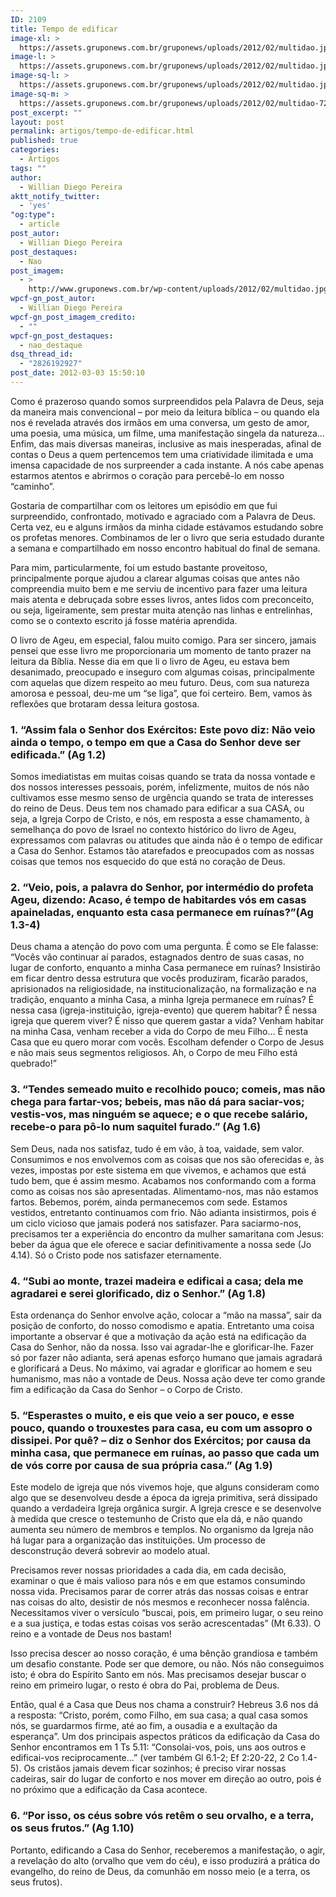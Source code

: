 ```yaml
---
ID: 2109
title: Tempo de edificar
image-xl: >
  https://assets.gruponews.com.br/gruponews/uploads/2012/02/multidao.jpg
image-l: >
  https://assets.gruponews.com.br/gruponews/uploads/2012/02/multidao.jpg
image-sq-l: >
  https://assets.gruponews.com.br/gruponews/uploads/2012/02/multidao.jpg
image-sq-m: >
  https://assets.gruponews.com.br/gruponews/uploads/2012/02/multidao-720x469.jpg
post_excerpt: ""
layout: post
permalink: artigos/tempo-de-edificar.html
published: true
categories:
  - Artigos
tags: ""
author:
  - Willian Diego Pereira
aktt_notify_twitter:
  - 'yes'
"og:type":
  - article
post_autor:
  - Willian Diego Pereira
post_destaques:
  - Nao
post_imagem:
  - >
    http://www.gruponews.com.br/wp-content/uploads/2012/02/multidao.jpg
wpcf-gn_post_autor:
  - Willian Diego Pereira
wpcf-gn_post_imagem_credito:
  - ""
wpcf-gn_post_destaques:
  - nao_destaque
dsq_thread_id:
  - "2826192927"
post_date: 2012-03-03 15:50:10
---
```

Como é prazeroso quando somos surpreendidos pela Palavra de Deus, seja da maneira mais convencional – por meio da leitura bíblica – ou quando ela nos é revelada através dos irmãos em uma conversa, um gesto de amor, uma poesia, uma música, um filme, uma manifestação singela da natureza... Enfim, das mais diversas maneiras, inclusive as mais inesperadas, afinal de contas o Deus a quem pertencemos tem uma criatividade ilimitada e uma imensa capacidade de nos surpreender a cada instante. A nós cabe apenas estarmos atentos e abrirmos o coração para percebê-lo em nosso “caminho”.

Gostaria de compartilhar com os leitores um episódio em que fui surpreendido, confrontado, motivado e agraciado com a Palavra de Deus. Certa vez, eu e alguns irmãos da minha cidade estávamos estudando sobre os profetas menores. Combinamos de ler o livro que seria estudado durante a semana e compartilhado em nosso encontro habitual do final de semana.

Para mim, particularmente, foi um estudo bastante proveitoso, principalmente porque ajudou a clarear algumas coisas que antes não compreendia muito bem e me serviu de incentivo para fazer uma leitura mais atenta e debruçada sobre esses livros, antes lidos com preconceito, ou seja, ligeiramente, sem prestar muita atenção nas linhas e entrelinhas, como se o contexto escrito já fosse matéria aprendida.

O livro de Ageu, em especial, falou muito comigo. Para ser sincero, jamais pensei que esse livro me proporcionaria um momento de tanto prazer na leitura da Bíblia. Nesse dia em que li o livro de Ageu, eu estava bem desanimado, preocupado e inseguro com algumas coisas, principalmente com aquelas que dizem respeito ao meu futuro. Deus, com sua natureza amorosa e pessoal, deu-me um “se liga”, que foi certeiro. Bem, vamos às reflexões que brotaram dessa leitura gostosa.
<h3><strong>1. “Assim fala o Senhor dos Exércitos: Este povo diz: Não veio ainda o tempo, o tempo em que a Casa do Senhor deve ser edificada.” (Ag 1.2) </strong></h3>
Somos imediatistas em muitas coisas quando se trata da nossa vontade e dos nossos interesses pessoais, porém, infelizmente, muitos de nós não cultivamos esse mesmo senso de urgência quando se trata de interesses do reino de Deus. Deus tem nos chamado para edificar a sua CASA, ou seja, a Igreja Corpo de Cristo, e nós, em resposta a esse chamamento, à semelhança do povo de Israel no contexto histórico do livro de Ageu, expressamos com palavras ou atitudes que ainda não é o tempo de edificar a Casa do Senhor. Estamos tão atarefados e preocupados com as nossas coisas que temos nos esquecido do que está no coração de Deus.
<h3>2. “Veio, pois, a palavra do Senhor, por intermédio do profeta Ageu, dizendo: Acaso, é tempo de habitardes vós em casas apaineladas, enquanto esta casa permanece em ruínas?”(Ag 1.3-4)</h3>
Deus chama a atenção do povo com uma pergunta. É como se Ele falasse: “Vocês vão continuar aí parados, estagnados dentro de suas casas, no lugar de conforto, enquanto a minha Casa permanece em ruínas? Insistirão em ficar dentro dessa estrutura que vocês produziram, ficarão parados, aprisionados na religiosidade, na institucionalização, na formalização e na tradição, enquanto a minha Casa, a minha Igreja permanece em ruínas? É nessa casa (igreja-instituição, igreja-evento) que querem habitar? É nessa igreja que querem viver? É nisso que querem gastar a vida? Venham habitar na minha Casa, venham receber a vida do Corpo de meu Filho... É nesta Casa que eu quero morar com vocês. Escolham defender o Corpo de Jesus e não mais seus segmentos religiosos. Ah, o Corpo de meu Filho está quebrado!”
<h3>3. “Tendes semeado muito e recolhido pouco; comeis, mas não chega para fartar-vos; bebeis, mas não dá para saciar-vos; vestis-vos, mas ninguém se aquece; e o que recebe salário, recebe-o para pô-lo num saquitel furado.” (Ag 1.6)</h3>
Sem Deus, nada nos satisfaz, tudo é em vão, à toa, vaidade, sem valor. Consumimos e nos envolvemos com as coisas que nos são oferecidas e, às vezes, impostas por este sistema em que vivemos, e achamos que está tudo bem, que é assim mesmo. Acabamos nos conformando com a forma como as coisas nos são apresentadas. Alimentamo-nos, mas não estamos fartos. Bebemos, porém, ainda permanecemos com sede. Estamos vestidos, entretanto continuamos com frio. Não adianta insistirmos, pois é um ciclo vicioso que jamais poderá nos satisfazer. Para saciarmo-nos, precisamos ter a experiência do encontro da mulher samaritana com Jesus: beber da água que ele oferece e saciar definitivamente a nossa sede (Jo 4.14). Só o Cristo pode nos satisfazer eternamente.
<h3>4. “Subi ao monte, trazei madeira e edificai a casa; dela me agradarei e serei glorificado, diz o Senhor.” (Ag 1.8)</h3>
Esta ordenança do Senhor envolve ação, colocar a “mão na massa”, sair da posição de conforto, do nosso comodismo e apatia. Entretanto uma coisa importante a observar é que a motivação da ação está na edificação da Casa do Senhor, não da nossa. Isso vai agradar-lhe e glorificar-lhe. Fazer só por fazer não adianta, será apenas esforço humano que jamais agradará e glorificará a Deus. No máximo, vai agradar e glorificar ao homem e seu humanismo, mas não a vontade de Deus. Nossa ação deve ter como grande fim a edificação da Casa do Senhor – o Corpo de Cristo.
<h3>5. “Esperastes o muito, e eis que veio a ser pouco, e esse pouco, quando o trouxestes para casa, eu com um assopro o dissipei. Por quê? – diz o Senhor dos Exércitos; por causa da minha casa, que permanece em ruínas, ao passo que cada um de vós corre por causa de sua própria casa.” (Ag 1.9)</h3>
Este modelo de igreja que nós vivemos hoje, que alguns consideram como algo que se desenvolveu desde a época da igreja primitiva, será dissipado quando a verdadeira Igreja orgânica surgir. A Igreja cresce e se desenvolve à medida que cresce o testemunho de Cristo que ela dá, e não quando aumenta seu número de membros e templos. No organismo da Igreja não há lugar para a organização das instituições. Um processo de desconstrução deverá sobrevir ao modelo atual.

Precisamos rever nossas prioridades a cada dia, em cada decisão, examinar o que é mais valioso para nós e em que estamos consumindo nossa vida. Precisamos parar de correr atrás das nossas coisas e entrar nas coisas do alto, desistir de nós mesmos e reconhecer nossa falência. Necessitamos viver o versículo “buscai, pois, em primeiro lugar, o seu reino e a sua justiça, e todas estas coisas vos serão acrescentadas” (Mt 6.33). O reino e a vontade de Deus nos bastam!

Isso precisa descer ao nosso coração, é uma bênção grandiosa e também um desafio constante. Pode ser que demore, ou não. Nós não conseguimos isto; é obra do Espírito Santo em nós. Mas precisamos desejar buscar o reino em primeiro lugar, o resto é obra do Pai, problema de Deus.

Então, qual é a Casa que Deus nos chama a construir? Hebreus 3.6 nos dá a resposta: “Cristo, porém, como Filho, em sua casa; a qual casa somos nós, se guardarmos firme, até ao fim, a ousadia e a exultação da esperança”. Um dos principais aspectos práticos da edificação da Casa do Senhor encontramos em 1 Ts 5.11: “Consolai-vos, pois, uns aos outros e edificai-vos reciprocamente...” (ver também Gl 6.1-2; Ef 2:20-22, 2 Co 1.4-5). Os cristãos jamais devem ficar sozinhos; é preciso virar nossas cadeiras, sair do lugar de conforto e nos mover em direção ao outro, pois é no próximo que a edificação da Casa acontece.
<h3><strong>6. “Por isso, os céus sobre vós retêm o seu orvalho, e a terra, os seus frutos.” (Ag 1.10)</strong></h3>
Portanto, edificando a Casa do Senhor, receberemos a manifestação, o agir, a revelação do alto (orvalho que vem do céu), e isso produzirá a prática do evangelho, do reino de Deus, da comunhão em nosso meio (e a terra, os seus frutos).